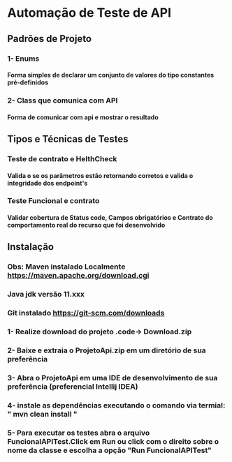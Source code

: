 # Automação de Teste de API

## Padrões de Projeto

###  1- Enums
####     Forma simples de declarar um conjunto de valores do tipo constantes pré-definidos

###  2- Class que comunica com API
####     Forma de comunicar com api e mostrar o resultado

## Tipos e Técnicas de Testes

### Teste de contrato e HelthCheck
####   Valida o se os parâmetros estão retornando corretos e valida o integridade dos endpoint's

### Teste Funcional e contrato
####  Validar cobertura de Status code, Campos obrigatórios e Contrato do comportamento real do recurso que foi desenvolvido 


## Instalação
### Obs: Maven instalado Localmente https://maven.apache.org/download.cgi
###      Java jdk  versão 11.xxx
###      Git instalado https://git-scm.com/downloads

### 1- Realize download do projeto .code-> Download.zip
### 2- Baixe e extraia o ProjetoApi.zip em um diretório de sua preferência
### 3- Abra o ProjetoApi em uma IDE de desenvolvimento de sua preferência (preferencial Intellij IDEA)
### 4- instale as dependências executando o comando via termial:  " mvn clean install  "
### 5- Para executar os testes abra o arquivo FuncionalAPITest.Click em Run ou click com o direito sobre o nome da classe e escolha a opção "Run FuncionalAPITest"





